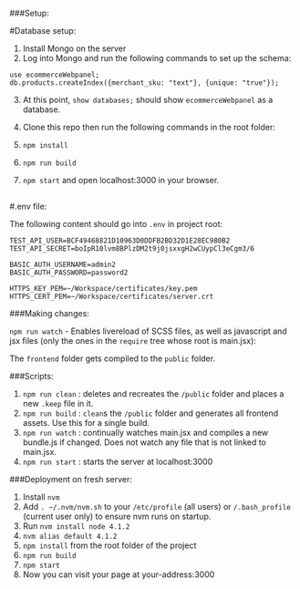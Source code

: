 ###Setup:

#Database setup:

1. Install Mongo on the server
2. Log into Mongo and run the following commands to set up the schema:
```
use ecommerceWebpanel;
db.products.createIndex({merchant_sku: "text"}, {unique: "true"});

```
3. At this point, `show databases;` should show `ecommerceWebpanel` as a database.

0. Clone this repo then run the following commands in the root folder:
1. `npm install`
2. `npm run build`
3. `npm start` and open localhost:3000 in your browser.

##

#.env file:

The following content should go into `.env` in project root:

```
TEST_API_USER=BCF49468821D10963D0DDFB2BD32D1E28EC980B2
TEST_API_SECRET=boIpR10lvm8BPlzDM2t9j0jsxxgH2wCUypCl3eCgm3/6

BASIC_AUTH_USERNAME=admin2
BASIC_AUTH_PASSWORD=password2

HTTPS_KEY_PEM=~/Workspace/certificates/key.pem
HTTPS_CERT_PEM=~/Workspace/certificates/server.crt

```

###Making changes:

`npm run watch` - Enables livereload of SCSS files, as well as javascript and jsx files (only the ones in the `require` tree whose root is main.jsx):

The `frontend` folder gets compiled to the `public` folder.

###Scripts:

1. `npm run clean` : deletes and recreates the `/public` folder and places a new `.keep` file in it.
2. `npm run build` : `clean`s the `/public` folder and generates all frontend assets. Use this for a single build.
3. `npm run watch` : continually watches main.jsx and compiles a new bundle.js if changed. Does not watch any file that is not linked to main.jsx.
4. `npm run start` : starts the server at localhost:3000

###Deployment on fresh server:
1. Install `nvm`
2. Add `. ~/.nvm/nvm.sh` to your `/etc/profile` (all users) or `/.bash_profile` (current user only) to ensure nvm runs on startup.
2. Run `nvm install node 4.1.2`
3. `nvm alias default 4.1.2`
4. `npm install` from the root folder of the project
5. `npm run build`
6. `npm start`
7. Now you can visit your page at your-address:3000
